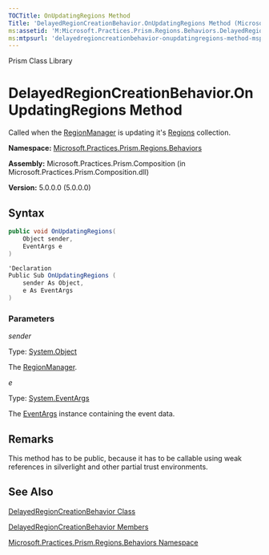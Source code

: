 ```yaml
---
TOCTitle: OnUpdatingRegions Method
Title: 'DelayedRegionCreationBehavior.OnUpdatingRegions Method (Microsoft.Practices.Prism.Regions.Behaviors)'
ms:assetid: 'M:Microsoft.Practices.Prism.Regions.Behaviors.DelayedRegionCreationBehavior.OnUpdatingRegions(System.Object,System.EventArgs)'
ms:mtpsurl: 'delayedregioncreationbehavior-onupdatingregions-method-mspp-regions-behaviors.md'
---
```


Prism Class Library

DelayedRegionCreationBehavior.OnUpdatingRegions Method
==========================================================

Called when the [RegionManager](regionmanager-class-mspp-regions.md) is updating it's [Regions](regionmanager-regions-property-mspp-regions.md) collection.

**Namespace:** [Microsoft.Practices.Prism.Regions.Behaviors](mspp-regions-behaviors-namespace.md)

**Assembly:** Microsoft.Practices.Prism.Composition (in Microsoft.Practices.Prism.Composition.dll)

**Version:** 5.0.0.0 (5.0.0.0)


## Syntax


```C#
public void OnUpdatingRegions(
	Object sender,
	EventArgs e
)
```

```C#
'Declaration
Public Sub OnUpdatingRegions ( 
	sender As Object,
	e As EventArgs
)
```


### Parameters

*sender*  

   Type: [System.Object](http://msdn.microsoft.com/en-us/library/e5kfa45b)

   The [RegionManager](regionmanager-class-mspp-regions.md).

*e*  

   Type: [System.EventArgs](http://msdn.microsoft.com/en-us/library/118wxtk3)

   The [EventArgs](http://msdn.microsoft.com/en-us/library/118wxtk3) instance containing the event data.

Remarks
-------

 This method has to be public, because it has to be callable using weak references in silverlight and other partial trust environments.

See Also
--------


[DelayedRegionCreationBehavior Class](delayedregioncreationbehavior-class-mspp-regions-behaviors.md)

[DelayedRegionCreationBehavior Members](delayedregioncreationbehavior-members-mspp-regions-behaviors.md)

[Microsoft.Practices.Prism.Regions.Behaviors Namespace](mspp-regions-behaviors-namespace.md)
